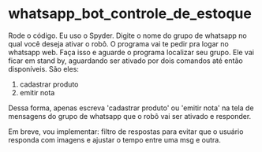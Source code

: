 # whatsapp_bot_controle_de_estoque

Rode o código. Eu uso o Spyder. 
Digite o nome do grupo de whatsapp no qual você deseja ativar o robô. O programa vai te pedir pra logar no whatsapp web.
Faça isso e aguarde o programa localizar seu grupo. Ele vai ficar em stand by, aguardando ser ativado por dois comandos até então disponíveis. São eles:
1) cadastrar produto
2) emitir nota

Dessa forma, apenas escreva 'cadastrar produto' ou 'emitir nota' na tela de mensagens do grupo de whatsapp que o robô vai ser ativado e responder. 

Em breve, vou implementar: filtro de respostas para evitar que o usuário responda com imagens e ajustar o tempo entre uma msg e outra. 


